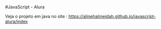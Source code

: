 #JavaScript - Alura

Veja o projeto em java no site : https://alinehalmeidah.github.io/javascript-alura/index

